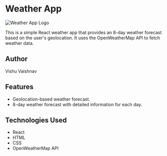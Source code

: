 # Weather App

![Weather App Logo](https://res.cloudinary.com/marvel451/image/upload/v1525133241/sun-cloud_s558lu.png)

This is a simple React weather app that provides an 8-day weather forecast based on the user's geolocation. It uses the OpenWeatherMap API to fetch weather data.

## Author
Vishu Vaishnav 

## Features
- Geolocation-based weather forecast.
- 8-day weather forecast with detailed information for each day.

## Technologies Used
- React
- HTML
- CSS
- OpenWeatherMap API
